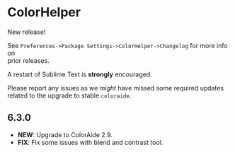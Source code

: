 # ColorHelper

New release!

See `Preferences->Package Settings->ColorHelper->Changelog` for more info on  
prior releases.

A restart of Sublime Text is **strongly** encouraged.

Please report any issues as we _might_ have missed some required updates  
related to the upgrade to stable `coloraide`.

## 6.3.0

- **NEW**: Upgrade to ColorAide 2.9.
- **FIX**: Fix some issues with blend and contrast tool.
